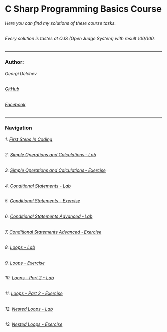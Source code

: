 # 							C Sharp Programming Basics Course
###### *Here you can find my solutions of these course tasks.*
###### *Every solution is tastes at OJS (Open Judge System) with result 100/100.*
------------
### Author:
###### Georgi Delchev 
###### [GitHub](https://github.com/georgidelchev)
###### [Facebook](https://www.facebook.com/georgi.d99/)
------------
### Navigation

###### 1. [First Steps In Coding]()
###### 2. [Simple Operations and Calculations - Lab]()
###### 3. [Simple Operations and Calculations - Exercise]()
###### 4. [Conditional Statements - Lab]()
###### 5. [Conditional Statements - Exercise]()
###### 6. [Conditional Statements Advanced - Lab]()
###### 7. [Conditional Statements Advanced - Exercise]()
###### 8. [Loops - Lab]()
###### 9. [Loops - Exercise]()
###### 10. [Loops - Part 2 - Lab]()
###### 11. [Loops - Part 2 - Exercise]()
###### 12. [Nested Loops - Lab]()
###### 13. [Nested Loops - Exercise]()